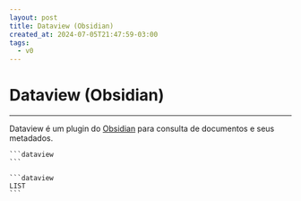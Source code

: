 ```yaml
---
layout: post
title: Dataview (Obsidian)
created_at: 2024-07-05T21:47:59-03:00
tags:
  - v0
---
```

# Dataview (Obsidian)
----

Dataview é um plugin do [Obsidian](src/2024/06/30/2024-06-30-Obsidian.md) para consulta de documentos e seus metadados.

````
```dataview
```
````

````
```dataview
LIST
```
````
